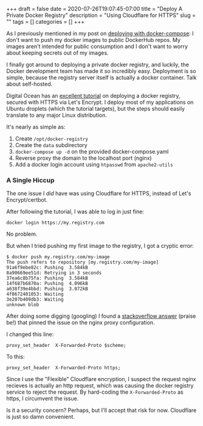 +++ 
draft = false
date = 2020-07-26T19:07:45-07:00
title = "Deploy A Private Docker Registry"
description = "Using Cloudflare for HTTPS"
slug = "" 
tags = []
categories = []
+++


As I previously mentioned in my post on [deploying with docker-compose](/posts/elixir-phoenix-docker-compose/#deploying): I don't want to push my docker images to public DockerHub repos. My images aren't intended for public consumption and I don't want to worry about keeping secrets out of my images.

I finally got around to deploying a private docker registry, and luckily, the Docker development team has made it so incredibly easy. Deployment is so simple, because the registry server itself is actually a docker container. Talk about self-hosted.

Digital Ocean has an [excellent tutorial](https://www.digitalocean.com/community/tutorials/how-to-set-up-a-private-docker-registry-on-ubuntu-18-04) on deploying a docker registry, secured with HTTPS via Let's Encrypt. I deploy most of my applications on Ubuntu droplets (which the tutorial targets), but the steps should easily translate to any major Linux distribution.

It's nearly as simple as:

1. Create `/opt/docker-registry`
2. Create the `data` subdirectory
3. `docker-compose up -d` on the provided docker-compose.yaml
4. Reverse proxy the domain to the localhost port (nginx)
5. Add a docker login account using `htpasswd` from `apache2-utils`

### A Single Hiccup

The one issue I _did_ have was using Cloudflare for HTTPS, instead of Let's Encrypt/certbot.

After following the tutorial, I was able to log in just fine: 

```
docker login https://my.registry.com
```

No problem.

But when I tried pushing my first image to the registry, I got a cryptic error:

```
$ docker push my.registry.com/my-image
The push refers to repository [my.registry.com/my-image]
91a6f9ebe82c: Pushing  3.584kB
8a90669ee51d: Retrying in 3 seconds 
37ea6c8b75fa: Pushing  3.584kB
14f687b6870a: Pushing  4.096kB
a638f39e4bbd: Pushing  3.072kB
4f8672401053: Waiting 
3e207b409db3: Waiting 
unknown blob
```

After doing some digging (googling) I found a [stackoverflow answer](https://stackoverflow.com/questions/51508146/blob-unknown-when-pushing-to-custom-registry-through-apache-proxy) (praise be!) that pinned the issue on the nginx proxy configuration.

I changed this line:

```
proxy_set_header  X-Forwarded-Proto $scheme;
```

To this:

```
proxy_set_header  X-Forwarded-Proto https;
```

Since I use the "Flexible" Cloudflare encryption, I suspect the request nginx recieves is actually an http request, which was causing the docker registry service to reject the request. By hard-coding the `X-Forwarded-Proto` as https, I circumvent the issue.

Is it a security concern? Perhaps, but I'll accept that risk for now. Cloudflare is just so damn convenient.


